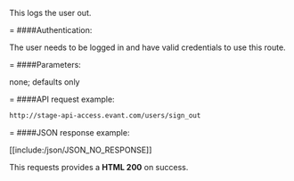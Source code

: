 <!-- --- title: DELETE /users/sign_out -->

This logs the user out.

=
####Authentication:

The user needs to be logged in and have valid credentials to use this route.

=
####Parameters:

none; defaults only

=
####API request example:
```html
http://stage-api-access.evant.com/users/sign_out
```

=
####JSON response example:

[[include:/json/JSON_NO_RESPONSE]]

This requests provides a <strong>HTML 200</strong> on success.